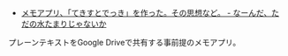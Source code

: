 - [メモアプリ、「てきすとでっき」を作った。その思想など。 - なーんだ、ただの水たまりじゃないか](https://karino2.github.io/2020/12/12/textdeck.html)

プレーンテキストをGoogle Driveで共有する事前提のメモアプリ。